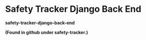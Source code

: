 # Safety Tracker Django Back End
**safety-tracker-django-back-end**

**(Found in github under safety-tracker.)** <br>

